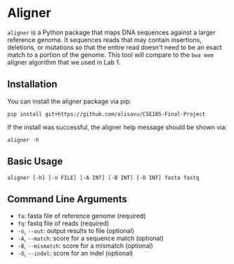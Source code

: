 # Aligner

`aligner` is a Python package that maps DNA sequences against a larger reference genome. It sequences reads that may contain insertions, deletions, or mutations so that the entire read doesn't need to be an exact match to a portion of the genome. This tool will compare to the `bwa mem` aligner algorithm that we used in Lab 1.

## Installation
You can install the aligner package via pip:
```
pip install git+https://github.com/alisavu/CSE185-Final-Project
```
If the install was successful, the aligner help message should be shown via:
```
aligner -h
```

## Basic Usage
```
aligner [-h] [-o FILE] [-A INT] [-B INT] [-O INT] fasta fastq
```

## Command Line Arguments
- `fa`: fasta file of reference genome (required)
- `fq`: fastq file of reads (required)
- `-o`, `--out`: output results to file (optional)
- `-A`, `--match`: score for a sequence match (optional)
- `-B`, `--mismatch`: score for a mismatch (optional)
- `-O`, `--indel`: score for an indel (optional)